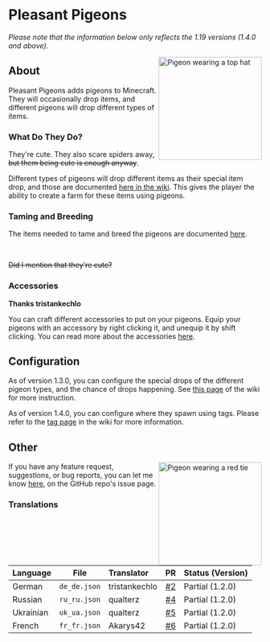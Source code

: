 # Pleasant Pigeons
_Please note that the information below only reflects the 1.19 versions (1.4.0 and above)._

<img src="https://user-images.githubusercontent.com/66281330/155865075-7360c978-2826-4474-84aa-0d1a73ac8971.png" alt="Pigeon wearing a top hat" width=205 align="right">

## About

Pleasant Pigeons adds pigeons to Minecraft. They will occasionally drop items, and different pigeons will drop different types of items.

### What Do They Do?

They're cute. They also scare spiders away, <s>but them being cute is enough anyway</s>.

Different types of pigeons will drop different items as their special item drop, and those are documented [here in the wiki](https://github.com/ThePoultryMan/Pigeons/wiki/Pigeon#special-drops). This gives the player the ability to create a farm for these items using pigeons.

### Taming and Breeding

The items needed to tame and breed the pigeons are documented [here](https://github.com/ThePoultryMan/Pigeons/wiki/Tags).

<br>

<s>Did I mention that they're cute?</s>

### Accessories

**Thanks tristankechlo**

You can craft different accessories to put on your pigeons. Equip your pigeons with an accessory by right clicking it, and unequip it by shift clicking. You can read more about the accessories [here](https://github.com/ThePoultryMan/Pigeons/wiki/Pigeon#accessories).

## Configuration

As of version 1.3.0, you can configure the special drops of the different pigeon types, and the chance of drops happening. See [this page](https://github.com/ThePoultryMan/Pigeons/wiki/Configuration) of the wiki for more instruction.

As of version 1.4.0, you can configure where they spawn using tags. Please refer to the [tag page](https://github.com/ThePoultryMan/Pigeons/wiki/Tags) in the wiki for more information.

## Other

<img src="https://user-images.githubusercontent.com/66281330/155865523-1a97c8b1-09ed-4530-b4fc-9ec7926a5181.png" alt="Pigeon wearing a red tie" width=205 align="right">

If you have any feature request, suggestions, or bug reports, you can let me know [here](https://github.com/ThePoultryMan/Pigeons/issues), on the GitHub repo's issue page.

### Translations

| Language | File | Translator | PR | Status (Version) |
| :-- | :-: | :-- | --: | :-- |
| German | `de_de.json` | tristankechlo | [#2](https://github.com/ThePoultryMan/Pigeons/pull/2) | Partial (1.2.0) |
| Russian | `ru_ru.json` | qualterz | [#4](https://github.com/ThePoultryMan/Pigeons/pull/4) | Partial (1.2.0) |
| Ukrainian | `uk_ua.json` | qualterz | [#5](https://github.com/ThePoultryMan/Pigeons/pull/5) | Partial (1.2.0) |
| French | `fr_fr.json` | Akarys42 | [#6](https://github.com/ThePoultryMan/Pigeons/pull/6) | Partial (1.2.0) |
